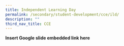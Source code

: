 ```yaml
---
title: Independent Learning Day
permalink: /secondary/student-development/cce/ild/
description: ""
third_nav_title: CCE
---
```


**Insert Google slide embedded link here**